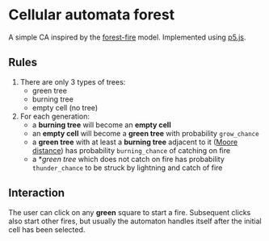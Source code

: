 # Cellular automata forest
A simple CA inspired by the [forest-fire](https://en.wikipedia.org/wiki/Forest-fire_model) model.
Implemented using [p5.js](https://p5js.org/).

## Rules
1. There are only 3 types of trees:
	* green tree
	* burning tree
	* empty cell (no tree)
2. For each generation:
	* a **burning tree** will become an **empty cell**
	* an **empty cell** will become a **green tree** with probability `grow_chance`
	* a **green tree** with at least a **burning tree** adjacent to it ([Moore distance](https://en.wikipedia.org/wiki/Moore_neighborhood)) has probability `burning_chance` of catching on fire
	* a **green tree* which does not catch on fire has probability `thunder_chance` to be struck by lightning and catch of fire
	
## Interaction
The user can click on any **green** square to start a fire. Subsequent clicks also start other fires, but usually the automaton handles itself after the initial cell has been selected.